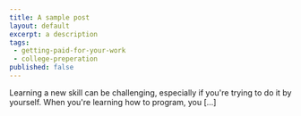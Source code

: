 ```yaml
---
title: A sample post
layout: default
excerpt: a description
tags:
 - getting-paid-for-your-work
 - college-preperation
published: false
---
```


Learning a new skill can be challenging, especially if you're trying to do it by yourself. When you're learning how to program, you [...]
